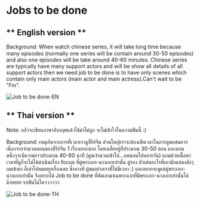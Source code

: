 # Jobs to be done

## ** English version **

ฺBackground: When watch chinese series, it will take long time because many episodes (normally one series will be contain around 30-50 episodes) and also one episodes will be take around 40-60 minutes. Chinese series are typically have many support actors and will be show all details of all support actors then we need job to be done is to have only scenes which contain only main actors (main actor and main actress).Can't wait to be "Fin".

![Job to be done-EN](https://user-images.githubusercontent.com/78214709/117015569-105aae80-ad1c-11eb-9f7d-8127d0bb4748.jpg)

## ** Thai version **
Note: กลัวจะเขียนภาษาอังกฤษแล้วใช้คำไม่ถูก จะไม่เข้าใจในความฟินนี้ :)

Background: เหตุเกิดจากการที่เวลาเราดูซีรีย์จีน ส่วนใหญ่เราจะต้องเสียเวลาในการดูพอสมควร เนื่องจากจำนวนตอนของซีรีย์จีน 1 เรื่องเยอะมาก โดยเฉลี่ยอยู่ที่ประมาณ 30-50 ตอน และตอนหนึ่งๆจะมีความยาวประมาณ 40-60 นาที (คูณจำนวนเข้าไป...อดนอนไปหลายวัน) แถมด้วยเนื้อหาเวลาที่ดูก็จะไม่ได้ดำเนินเรื่อง focus ที่คู่พระเอก-นางเอกเท่านั้น คู่รอง ตัวเด่นอะไรที่เอานักแสดงดังๆถมเข้ามา ก็เล่าไปหมดทุกเรื่องเลย ซึ่งบางที ผู้ชมอย่างเราที่ไม่มีเวลา :) และอยากจะดูแค่คู่พระเอก-นางเอกเท่านั้น จึงอยากได้ Job to be done ที่ตัดเอามาเฉพาะฉากที่มีพระเอก-นางเอกเท่านั้นได้ม๊ายยยย รอฟินไม่ไหวววววว

![Job to be done-TH](https://user-images.githubusercontent.com/78214709/117018279-8e1fb980-ad1e-11eb-907e-48ea5420f198.jpg)


